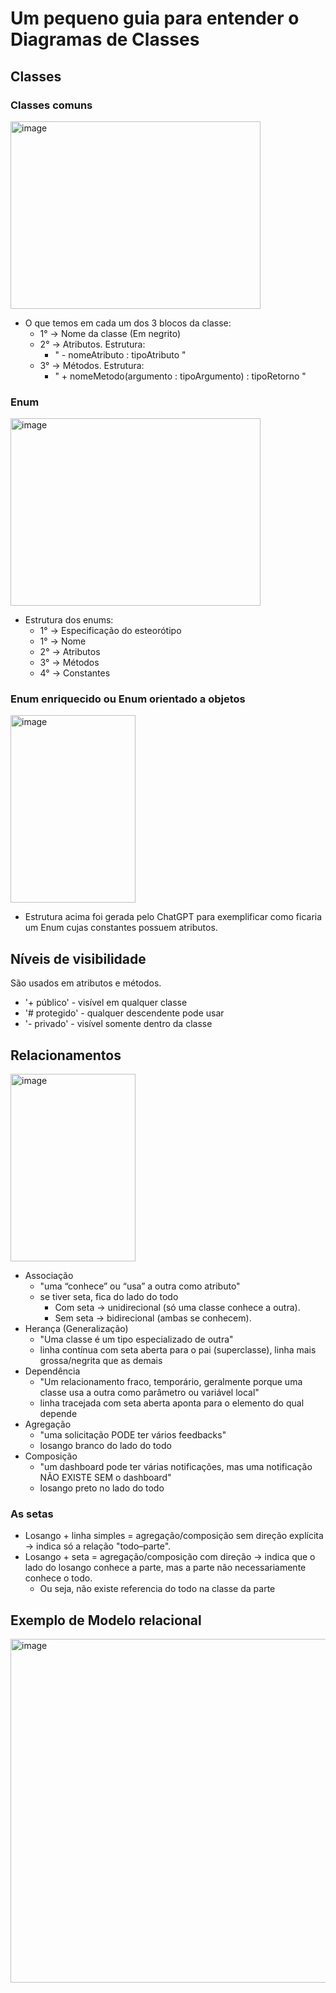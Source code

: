 # Um pequeno guia para entender o Diagramas de Classes

## Classes
### Classes comuns
<img width="400" height="300" alt="image" src="https://github.com/user-attachments/assets/3dd2a03a-bfc0-4f22-9e2a-4b2891efaa21" />

* O que temos em cada um dos 3 blocos da classe:
  - 1° -> Nome da classe (Em negrito)
  - 2° -> Atributos. Estrutura:
    * " - nomeAtributo : tipoAtributo "
  - 3° -> Métodos. Estrutura:
    * " + nomeMetodo(argumento : tipoArgumento) : tipoRetorno "

### Enum
<img width="400" height="300" alt="image" src="https://github.com/user-attachments/assets/1ac047e9-5139-4478-9378-9b7d33149fd3" />

* Estrutura dos enums:
  - 1° -> Especificação do esteorótipo 
  - 1° -> Nome
  - 2° -> Atributos
  - 3° -> Métodos
  - 4° -> Constantes

### Enum enriquecido ou Enum orientado a objetos
<img width="200" height="300" alt="image" src="https://github.com/user-attachments/assets/2a70959a-3596-4be7-a9a0-0a03dfc92239" />

* Estrutura acima foi gerada pelo ChatGPT para exemplificar como ficaria um Enum cujas constantes possuem atributos.

## Níveis de visibilidade
São usados em atributos e métodos.
* '+ público' - visível em qualquer classe
* '# protegido' - qualquer descendente pode usar
* '- privado' - visível somente dentro da classe

## Relacionamentos
<img width="200" height="300" alt="image" src="https://github.com/user-attachments/assets/0f12fab0-ddd1-4eff-b9d4-eb0702d708b7" />

* Associação
  - "uma “conhece” ou “usa” a outra como atributo"
  - se tiver seta, fica do lado do todo
    * Com seta → unidirecional (só uma classe conhece a outra).
    * Sem seta → bidirecional (ambas se conhecem).
* Herança (Generalização)
  - "Uma classe é um tipo especializado de outra"
  - linha contínua com seta aberta para o pai (superclasse), linha mais grossa/negrita que as demais
* Dependência
  - "Um relacionamento fraco, temporário, geralmente porque uma classe usa a outra como parâmetro ou variável local"
  - linha tracejada com seta aberta aponta para o elemento do qual depende
* Agregação
  - "uma solicitação PODE ter vários feedbacks"
  - losango branco do lado do todo
* Composição
  - "um dashboard pode ter várias notificações, mas uma notificação NÃO EXISTE SEM o dashboard"
  - losango preto no lado do todo

### As setas
* Losango + linha simples = agregação/composição sem direção explícita → indica só a relação "todo–parte".
* Losango + seta = agregação/composição com direção → indica que o lado do losango conhece a parte, mas a parte não necessariamente conhece o todo.
  - Ou seja, não existe referencia do todo na classe da parte

## Exemplo de Modelo relacional 
<img width="800" height="550" alt="image" src="https://github.com/user-attachments/assets/633e0e01-bcea-4ab3-ae29-5c8bca92a022" />
